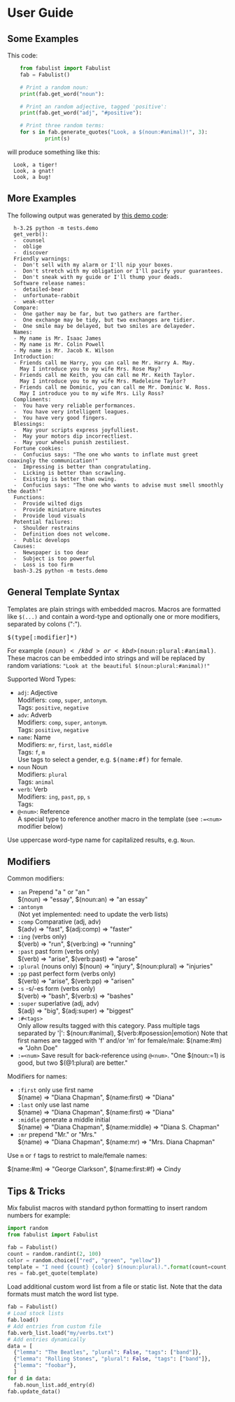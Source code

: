 # User Guide

## Some Examples

This code:

```py
	from fabulist import Fabulist
	fab = Fabulist()

	# Print a random noun:
	print(fab.get_word("noun"):

	# Print an random adjective, tagged 'positive':
	print(fab.get_word("adj", "#positive"):

	# Print three random terms:
	for s in fab.generate_quotes("Look, a $(noun:#animal)!", 3):
			print(s)
```

will produce something like this:

```
  Look, a tiger!
  Look, a gnat!
  Look, a bug!
```

## More Examples

The following output was generated by [this demo code](https://github.com/mar10/fabulist/blob/master/tests/demo.py):

```
  h-3.2$ python -m tests.demo
  get_verb():
  -  counsel
  -  oblige
  -  discover
  Friendly warnings:
  -  Don't sell with my alarm or I'll nip your boxes.
  -  Don't stretch with my obligation or I'll pacify your guarantees.
  -  Don't sneak with my guide or I'll thump your deads.
  Software release names:
  -  detailed-bear
  -  unfortunate-rabbit
  -  weak-otter
  Compare:
  -  One gather may be far, but two gathers are farther.
  -  One exchange may be tidy, but two exchanges are tidier.
  -  One smile may be delayed, but two smiles are delayeder.
  Names:
  - My name is Mr. Isaac James
  - My name is Mr. Colin Powell
  - My name is Mr. Jacob K. Wilson
  Introduction:
  - Friends call me Harry, you can call me Mr. Harry A. May.
    May I introduce you to my wife Mrs. Rose May?
  - Friends call me Keith, you can call me Mr. Keith Taylor.
    May I introduce you to my wife Mrs. Madeleine Taylor?
  - Friends call me Dominic, you can call me Mr. Dominic W. Ross.
    May I introduce you to my wife Mrs. Lily Ross?
  Compliments:
  -  You have very reliable performances.
  -  You have very intelligent leagues.
  -  You have very good fingers.
  Blessings:
  -  May your scripts express joyfulliest.
  -  May your motors dip incorrectliest.
  -  May your wheels punish zestiliest.
  Fortune cookies:
  -  Confucius says: "The one who wants to inflate must greet coaxingly the communication!"
  -  Impressing is better than congratulating.
  -  Licking is better than scrawling.
  -  Existing is better than owing.
  -  Confucius says: "The one who wants to advise must smell smoothly the death!"
  Functions:
  -  Provide wilted digs
  -  Provide miniature minutes
  -  Provide loud visuals
  Potential failures:
  -  Shoulder restrains
  -  Definition does not welcome.
  -  Public develops
  Causes:
  -  Newspaper is too dear
  -  Subject is too powerful
  -  Loss is too firm
  bash-3.2$ python -m tests.demo
```

## General Template Syntax

Templates are plain strings with embedded macros.
Macros are formatted like `$(...)` and contain a word-type and optionally one or more
modifiers, separated by colons (":").

<kbd>$(type[:modifier]*)</kbd>

For example <kbd>$(noun)</kbd> or <kbd>$(noun:plural:#animal)</kbd>.<br>
These macros can be embedded into strings and will be replaced by random variations:
`"Look at the beautiful $(noun:plural:#animal)!"`

Supported Word Types:

- `adj`: Adjective<br>
  Modifiers: `comp`, `super`, `antonym`.<br>
  Tags: `positive`, `negative`
- `adv`: Adverb<br>
  Modifiers: `comp`, `super`, `antonym`.<br>
  Tags: `positive`, `negative`
- `name`: Name<br>
  Modifiers: `mr`, `first`, `last`, `middle`<br>
  Tags: `f`, `m`<br>
  Use tags to select a gender, e.g. <kbd>$(name:#f)</kbd> for female.
- `noun` Noun<br>
  Modifiers: `plural`<br>
  Tags: `animal`
- `verb`: Verb<br>
  Modifiers: `ing`, `past`, `pp`, `s`<br>
  Tags:
- `@<num>`: Reference<br>
  A special type to reference another macro in the template
  (see `:=<num>` modifier below)

Use uppercase word-type name for capitalized results, e.g. `Noun`.


## Modifiers

Common modifiers:

- `:an`
  Prepend "a " or "an "<br>
  $(noun) => "essay", $(noun:an) => "an essay"
- `:antonym`<br>
  (Not yet implemented: need to update the verb lists)
- `:comp` Comparative (adj, adv)<br>
  $(adv) => "fast", $(adj:comp) => "faster"
- `:ing` (verbs only)<br>
  $(verb) => "run", $(verb:ing) => "running"
- `:past` past form (verbs only)<br>
  $(verb) => "arise", $(verb:past) => "arose"
- `:plural` (nouns only)
  $(noun) => "injury", $(noun:plural) => "injuries"
- `:pp` past perfect form (verbs only)<br>
  $(verb) => "arise", $(verb:pp) => "arisen"
- `:s` -s/-es form (verbs only)<br>
  $(verb) => "bash", $(verb:s) => "bashes"
- `:super` superlative (adj, adv)<br>
  $(adj) => "big", $(adj:super) => "biggest"
- `:#<tags>`<br>
  Only allow results tagged with this category.
  Pass multiple tags separated by '|':
  $(noun:#animal), $(verb:#posession|emotion)
  Note that first names are tagged with 'f' and/or 'm' for female/male:
  $(name:#m) => "John Doe"
- `:=<num>`
  Save result for back-reference using `@<num>`.
  "One $(noun:=1) is good, but two $(@1:plural) are better."

Modifiers for names:

- `:first` only use first name<br>
  $(name) => "Diana Chapman", $(name:first) => "Diana"
- `:last` only use last name<br>
  $(name) => "Diana Chapman", $(name:first) => "Diana"
- `:middle` generate a middle initial<br>
  $(name) => "Diana Chapman", $(name:middle) => "Diana S. Chapman"
- `:mr` prepend "Mr." or "Mrs."<br>
  $(name) => "Diana Chapman", $(name:mr) => "Mrs. Diana Chapman"

<!--
- `:title` prepend "Dr.", "Duke", ... (only with a certain probability)
  $(name) => "Diana Chapman", $(name:title) => "Dr. Diana Chapman"
-->

Use `m` or `f` tags to restrict to male/female names:

$(name:#m) => "George Clarkson", $(name:first:#f) => Cindy


## Tips & Tricks

Mix fabulist macros with standard python formatting to insert random numbers for example:

```py
import random
from fabulist import Fabulist

fab = Fabulist()
count = random.randint(2, 100)
color = random.choice(["red", "green", "yellow"])
template = "I need {count} {color} $(noun:plural).".format(count=count, color=color)
res = fab.get_quote(template)
```

Load additional custom word list from a file or static list.
Note that the data formats must match the word list type.

```py
fab = Fabulist()
# Load stock lists
fab.load()
# Add entries from custom file
fab.verb_list.load("my/verbs.txt")
# Add entries dynamically
data = [
  {"lemma": "The Beatles", "plural": False, "tags": ["band"]},
  {"lemma": "Rolling Stones", "plural": False, "tags": ["band"]},
  {"lemma": "foobar"},
  ]
for d in data:
  fab.noun_list.add_entry(d)
fab.update_data()
```
